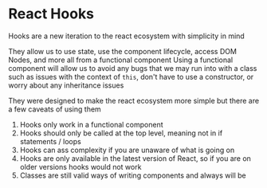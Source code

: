 # React Hooks

Hooks are a new iteration to the react ecosystem with simplicity in mind

They allow us to use state, use the component lifecycle, access DOM Nodes, and more all from a functional component
Using a functional component will allow us to avoid any bugs that we may run into with a class such as issues with the context of `this`, don't have to use a constructor, or worry about any inheritance issues

They were designed to make the react ecosystem more simple but there are a few caveats of using them
1. Hooks only work in a functional component
2. Hooks should only be called at the top level, meaning not in if statements / loops
3. Hooks can ass complexity if you are unaware of what is going on
4. Hooks are only available in the latest version of React, so if you are on older versions hooks would not work
5. Classes are still valid ways of writing components and always will be

